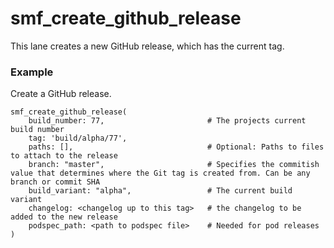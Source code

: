 # smf_create_github_release

This lane creates a new GitHub release, which has the current tag. 

### Example
Create a GitHub release.
```
smf_create_github_release(
    build_number: 77,                       # The projects current build number
    tag: 'build/alpha/77',
    paths: [],                              # Optional: Paths to files to attach to the release
    branch: "master",                       # Specifies the commitish value that determines where the Git tag is created from. Can be any branch or commit SHA
    build_variant: "alpha",                 # The current build variant
    changelog: <changelog up to this tag>   # the changelog to be added to the new release
    podspec_path: <path to podspec file>    # Needed for pod releases
)
``` 